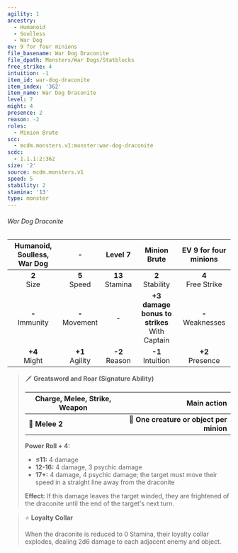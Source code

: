 ```yaml
---
agility: 1
ancestry:
  - Humanoid
  - Soulless
  - War Dog
ev: 9 for four minions
file_basename: War Dog Draconite
file_dpath: Monsters/War Dogs/Statblocks
free_strike: 4
intuition: -1
item_id: war-dog-draconite
item_index: '362'
item_name: War Dog Draconite
level: 7
might: 4
presence: 2
reason: -2
roles:
  - Minion Brute
scc:
  - mcdm.monsters.v1:monster:war-dog-draconite
scdc:
  - 1.1.1:2:362
size: '2'
source: mcdm.monsters.v1
speed: 5
stability: 2
stamina: '13'
type: monster
---
```


###### War Dog Draconite

| Humanoid, Soulless, War Dog |          -          |       Level 7       |                   Minion Brute                   | EV 9 for four minions  |
| :-------------------------: | :-----------------: | :-----------------: | :----------------------------------------------: | :--------------------: |
|       **2**<br/> Size       |  **5**<br/> Speed   | **13**<br/> Stamina |               **2**<br/> Stability               | **4**<br/> Free Strike |
|     **-**<br/> Immunity     | **-**<br/> Movement |          -          | **+3 damage bonus to strikes**<br/> With Captain | **-**<br/> Weaknesses  |
|      **+4**<br/> Might      | **+1**<br/> Agility | **-2**<br/> Reason  |              **-1**<br/> Intuition               |  **+2**<br/> Presence  |

> 🗡 **Greatsword and Roar (Signature Ability)**
>
> | **Charge, Melee, Strike, Weapon** |                          **Main action** |
> | --------------------------------- | ---------------------------------------: |
> | **📏 Melee 2**                    | **🎯 One creature or object per minion** |
>
> **Power Roll + 4:**
>
> - **≤11:** 4 damage
> - **12-16:** 4 damage, 3 psychic damage
> - **17+:** 4 damage, 4 psychic damage; the target must move their speed in a straight line away from the draconite
>
> **Effect:** If this damage leaves the target winded, they are frightened of the draconite until the end of the target's next turn.

> ⭐️ **Loyalty Collar**
>
> When the draconite is reduced to 0 Stamina, their loyalty collar explodes, dealing 2d6 damage to each adjacent enemy and object.
